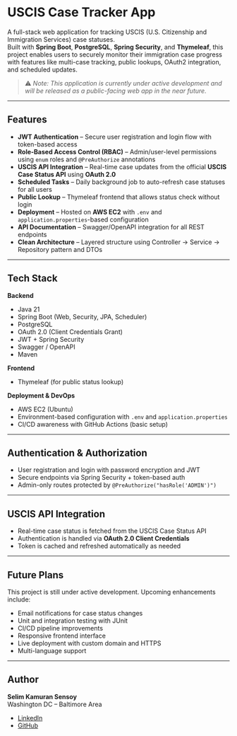 # USCIS Case Tracker App

A full-stack web application for tracking USCIS (U.S. Citizenship and Immigration Services) case statuses.  
Built with **Spring Boot**, **PostgreSQL**, **Spring Security**, and **Thymeleaf**, this project enables users to securely monitor their immigration case progress with features like multi-case tracking, public lookups, OAuth2 integration, and scheduled updates.

> ⚠️ _Note: This application is currently under active development and will be released as a public-facing web app in the near future._

---

## Features

- **JWT Authentication** – Secure user registration and login flow with token-based access  
- **Role-Based Access Control (RBAC)** – Admin/user-level permissions using `enum` roles and `@PreAuthorize` annotations  
- **USCIS API Integration** – Real-time case updates from the official **USCIS Case Status API** using **OAuth 2.0**  
- **Scheduled Tasks** – Daily background job to auto-refresh case statuses for all users  
- **Public Lookup** – Thymeleaf frontend that allows status check without login  
- **Deployment** – Hosted on **AWS EC2** with `.env` and `application.properties`-based configuration  
- **API Documentation** – Swagger/OpenAPI integration for all REST endpoints  
- **Clean Architecture** – Layered structure using Controller → Service → Repository pattern and DTOs  

---

## Tech Stack

**Backend**  
- Java 21  
- Spring Boot (Web, Security, JPA, Scheduler)  
- PostgreSQL  
- OAuth 2.0 (Client Credentials Grant)  
- JWT + Spring Security  
- Swagger / OpenAPI  
- Maven

**Frontend**  
- Thymeleaf (for public status lookup)

**Deployment & DevOps**  
- AWS EC2 (Ubuntu)  
- Environment-based configuration with `.env` and `application.properties`  
- CI/CD awareness with GitHub Actions (basic setup)

---

## Authentication & Authorization

- User registration and login with password encryption and JWT
- Secure endpoints via Spring Security + token-based auth
- Admin-only routes protected by `@PreAuthorize("hasRole('ADMIN')")`

---

## USCIS API Integration

- Real-time case status is fetched from the USCIS Case Status API
- Authentication is handled via **OAuth 2.0 Client Credentials**
- Token is cached and refreshed automatically as needed

---

## Future Plans

This project is still under active development. Upcoming enhancements include:

- Email notifications for case status changes  
- Unit and integration testing with JUnit  
- CI/CD pipeline improvements  
- Responsive frontend interface  
- Live deployment with custom domain and HTTPS  
- Multi-language support  

---

## Author

**Selim Kamuran Sensoy**  
Washington DC – Baltimore Area  
- [LinkedIn](https://linkedin.com/in/selimkamuransensoy/)  
- [GitHub](https://github.com/kamuransensoy)
